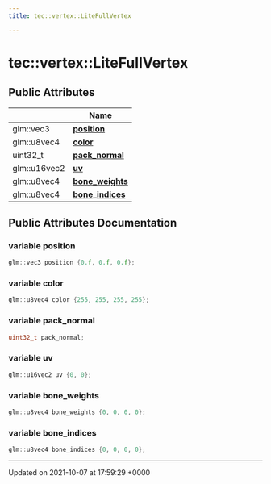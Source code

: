 ```yaml
---
title: tec::vertex::LiteFullVertex

---
```


# tec::vertex::LiteFullVertex





## Public Attributes

|                | Name           |
| -------------- | -------------- |
| glm::vec3 | **[position](/engine/Classes/structtec_1_1vertex_1_1_lite_full_vertex/#variable-position)**  |
| glm::u8vec4 | **[color](/engine/Classes/structtec_1_1vertex_1_1_lite_full_vertex/#variable-color)**  |
| uint32_t | **[pack_normal](/engine/Classes/structtec_1_1vertex_1_1_lite_full_vertex/#variable-pack-normal)**  |
| glm::u16vec2 | **[uv](/engine/Classes/structtec_1_1vertex_1_1_lite_full_vertex/#variable-uv)**  |
| glm::u8vec4 | **[bone_weights](/engine/Classes/structtec_1_1vertex_1_1_lite_full_vertex/#variable-bone-weights)**  |
| glm::u8vec4 | **[bone_indices](/engine/Classes/structtec_1_1vertex_1_1_lite_full_vertex/#variable-bone-indices)**  |

## Public Attributes Documentation

### variable position

```cpp
glm::vec3 position {0.f, 0.f, 0.f};
```


### variable color

```cpp
glm::u8vec4 color {255, 255, 255, 255};
```


### variable pack_normal

```cpp
uint32_t pack_normal;
```


### variable uv

```cpp
glm::u16vec2 uv {0, 0};
```


### variable bone_weights

```cpp
glm::u8vec4 bone_weights {0, 0, 0, 0};
```


### variable bone_indices

```cpp
glm::u8vec4 bone_indices {0, 0, 0, 0};
```


-------------------------------

Updated on 2021-10-07 at 17:59:29 +0000